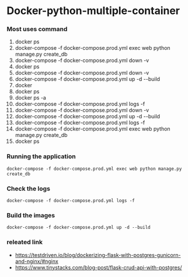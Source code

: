 # Docker-python-multiple-container

### Most uses command 

  1. docker ps
  2. docker-compose -f docker-compose.prod.yml exec web python manage.py create_db
  3. docker-compose -f docker-compose.prod.yml down -v
  4. docker ps
  5. docker-compose -f docker-compose.prod.yml down -v
  6. docker-compose -f docker-compose.prod.yml up -d --build
  7. docker
  8. docker ps
  9. docker ps -a
  10. docker-compose -f docker-compose.prod.yml logs -f
  11. docker-compose -f docker-compose.prod.yml down -v
  12. docker-compose -f docker-compose.prod.yml up -d --build
  13. docker-compose -f docker-compose.prod.yml logs -f
  14. docker-compose -f docker-compose.prod.yml exec web python manage.py create_db
  15. docker ps

### Running the application 

  ```shell
  docker-compose -f docker-compose.prod.yml exec web python manage.py create_db
  ```
  
### Check the logs

  ```shell
  docker-compose -f docker-compose.prod.yml logs -f
  ```
  
### Build the images
  ```shell
  docker-compose -f docker-compose.prod.yml up -d --build
  ```
### releated link

* https://testdriven.io/blog/dockerizing-flask-with-postgres-gunicorn-and-nginx/#nginx
* https://www.tinystacks.com/blog-post/flask-crud-api-with-postgres/
